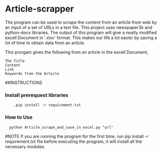 # Article-scrapper

The program can be used to scrape the content from an article from web by an input of a set of URLs in a text file.
This project uses newspaper3k and python-docx libraries. The output of this program will give a neatly modified excell Document in '.xlsx' format.
This makes our life a lot easier by saving a lot of time to obtain data from an article.

This prorgam gives the following from an article in the excell Document,

    The Title
    Content
    Link    
    Keywords from the Article
    
##INSTRUCTIONS
### Install prerequest libraries
        .pip install -r requirement.txt
### How to Use
      python Article_scrape_and_save_in_excel.py "url"
      
#NOTE
If you are running the program for the first time, run pip install -r requirement.txt  file before executing the program, it will install all the necessary modules.
